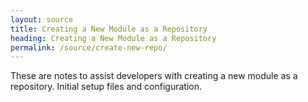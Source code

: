 ```yaml
---
layout: source
title: Creating a New Module as a Repository
heading: Creating a New Module as a Repository
permalink: /source/create-new-repo/
---
```


These are notes to assist developers with creating a new module as a repository.
Initial setup files and configuration.

